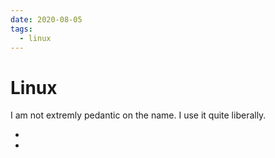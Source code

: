 ```yaml
---
date: 2020-08-05
tags:
  - linux
---
```


# Linux

I am not extremly pedantic on the name. I use it quite liberally.

* <d79888d8>
* <a4ac757f>
